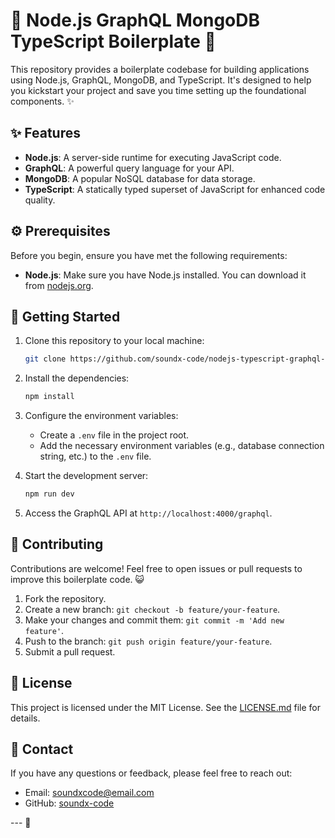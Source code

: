 
# 🚀 Node.js GraphQL MongoDB TypeScript Boilerplate 🌟

This repository provides a boilerplate codebase for building applications using Node.js, GraphQL, MongoDB, and TypeScript. It's designed to help you kickstart your project and save you time setting up the foundational components. ✨

## ✨ Features

- **Node.js**: A server-side runtime for executing JavaScript code.
- **GraphQL**: A powerful query language for your API.
- **MongoDB**: A popular NoSQL database for data storage.
- **TypeScript**: A statically typed superset of JavaScript for enhanced code quality.

## ⚙️ Prerequisites

Before you begin, ensure you have met the following requirements:

- **Node.js**: Make sure you have Node.js installed. You can download it from [nodejs.org](https://nodejs.org/).

## 🚀 Getting Started

1. Clone this repository to your local machine:

   ```bash
   git clone https://github.com/soundx-code/nodejs-typescript-graphql-mongodb-boilerplate.git
   ```

2. Install the dependencies:

   ```bash
   npm install
   ```

3. Configure the environment variables:
   - Create a `.env` file in the project root.
   - Add the necessary environment variables (e.g., database connection string, etc.) to the `.env` file.

4. Start the development server:

   ```bash
   npm run dev
   ```

5. Access the GraphQL API at `http://localhost:4000/graphql`.

## 🤝 Contributing

Contributions are welcome! Feel free to open issues or pull requests to improve this boilerplate code. 😺

1. Fork the repository.
2. Create a new branch: `git checkout -b feature/your-feature`.
3. Make your changes and commit them: `git commit -m 'Add new feature'`.
4. Push to the branch: `git push origin feature/your-feature`.
5. Submit a pull request.

## 📄 License

This project is licensed under the MIT License. See the [LICENSE.md](LICENSE.md) file for details.

## 📧 Contact

If you have any questions or feedback, please feel free to reach out:

- Email: soundxcode@email.com
- GitHub: [soundx-code](https://github.com/soundx-code)

--- 🌈
